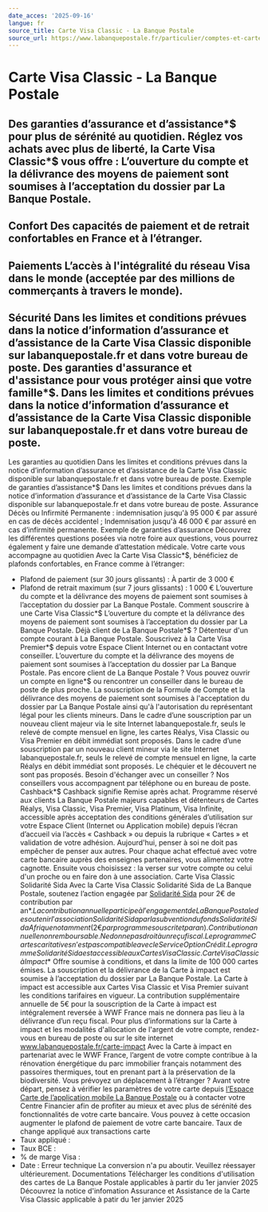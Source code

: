 ```yaml
---
date_acces: '2025-09-16'
langue: fr
source_title: Carte Visa Classic - La Banque Postale
source_url: https://www.labanquepostale.fr/particulier/comptes-et-cartes/cartes-bancaires/carte-visa-classic.html
---
```


# Carte Visa Classic - La Banque Postale

Des garanties d’assurance et d’assistance*$ pour plus de sérénité au quotidien.
Réglez vos achats avec plus de liberté, la Carte Visa Classic*$ vous offre :
L’ouverture du compte et la délivrance des moyens de paiement sont soumises à l’acceptation du dossier par La Banque Postale.
-
Confort
Des capacités de paiement et de retrait confortables en France et à l’étranger.
-
Paiements
L’accès à l'intégralité du réseau Visa dans le monde (acceptée par des millions de commerçants à travers le monde).
-
Sécurité
Dans les limites et conditions prévues dans la notice d’information d’assurance et d’assistance de la Carte Visa Classic disponible sur labanquepostale.fr et dans votre bureau de poste.
Des garanties d'assurance et d'assistance pour vous protéger ainsi que votre famille*$.
Dans les limites et conditions prévues dans la notice d’information d’assurance et d’assistance de la Carte Visa Classic disponible sur labanquepostale.fr et dans votre bureau de poste.
-
Les garanties au quotidien
Dans les limites et conditions prévues dans la notice d’information d’assurance et d’assistance de la Carte Visa Classic disponible sur labanquepostale.fr et dans votre bureau de poste.
Exemple de garanties d’assistance*$
Dans les limites et conditions prévues dans la notice d’information d’assurance et d’assistance de la Carte Visa Classic disponible sur labanquepostale.fr et dans votre bureau de poste.
Assurance Décès ou Infirmité Permanente : indemnisation jusqu'à 95 000 € par assuré en cas de décès accidentel ; Indemnisation jusqu'à 46 000 € par assuré en cas d’infirmité permanente.
Exemple de garanties d’assurance
Découvrez les différentes questions posées via notre foire aux questions, vous pourrez également y faire une demande d’attestation médicale.
Votre carte vous accompagne au quotidien
Avec la Carte Visa Classic*$, bénéficiez de plafonds confortables, en France comme à l’étranger:
- Plafond de paiement (sur 30 jours glissants) : À partir de 3 000 €
- Plafond de retrait maximum (sur 7 jours glissants) : 1 000 €
L’ouverture du compte et la délivrance des moyens de paiement sont soumises à l’acceptation du dossier par La Banque Postale.
Comment souscrire à une Carte Visa Classic*$
L’ouverture du compte et la délivrance des moyens de paiement sont soumises à l’acceptation du dossier par La Banque Postale.
Déjà client de La Banque Postale*$ ?
Détenteur d'un compte courant à La Banque Postale.
Souscrivez à la Carte Visa Premier*$ depuis votre Espace Client Internet ou en contactant votre conseiller.
L’ouverture du compte et la délivrance des moyens de paiement sont soumises à l’acceptation du dossier par La Banque Postale.
Pas encore client de La Banque Postale ?
Vous pouvez ouvrir un compte en ligne*$ ou rencontrer un conseiller dans le bureau de poste de plus proche.
La souscription de la Formule de Compte et la délivrance des moyens de paiement sont soumises à l'acceptation du dossier par La Banque Postale ainsi qu'à l'autorisation du représentant légal pour les clients mineurs. Dans le cadre d’une souscription par un nouveau client majeur via le site Internet labanquepostale.fr, seuls le relevé de compte mensuel en ligne, les cartes Réalys, Visa Classic ou Visa Premier en débit immédiat sont proposés. Dans le cadre d’une souscription par un nouveau client mineur via le site Internet labanquepostale.fr, seuls le relevé de compte mensuel en ligne, la carte Réalys en débit immédiat sont proposés. Le chéquier et le découvert ne sont pas proposés.
Besoin d'échanger avec un conseiller ?
Nos conseillers vous accompagnent par téléphone ou en bureau de poste.
Cashback*$
Cashback signifie Remise après achat. Programme réservé aux clients La Banque Postale majeurs capables et détenteurs de Cartes Réalys, Visa Classic, Visa Premier, Visa Platinum, Visa Infinite, accessible après acceptation des conditions générales d’utilisation sur votre Espace Client (Internet ou Application mobile) depuis l’écran d’accueil via l’accès « Cashback » ou depuis la rubrique « Cartes » et validation de votre adhésion.
Aujourd'hui, penser à soi ne doit pas empêcher de penser aux autres. Pour chaque achat effectué avec votre carte bancaire auprès des enseignes partenaires, vous alimentez votre cagnotte. Ensuite vous choisissez : la verser sur votre compte ou celui d'un proche ou en faire don à une association.
Carte Visa Classic Solidarité Sida
Avec la Carte Visa Classic Solidarité Sida de La Banque Postale, soutenez l’action engagée par
[Solidarité Sida](https://www.solidarite-sida.org/) pour 2€ de contribution par an*$.
La contribution annuelle participe à l’engagement de La Banque Postale de soutenir l’association Solidarité Sida par la subvention du fonds Solidarité Sida Afrique notamment (2 € par programme souscrit et par an). Contribution annuelle non remboursable. Ne donne pas droit à un reçu fiscal. Le programme Cartes caritatives n’est pas compatible avec le Service Option Crédit. Le programme Solidarité Sida est accessible aux Cartes Visa Classic.
Carte Visa Classic à Impact*$
Offre soumise à conditions, et dans la limite de 100 000 cartes émises. La souscription et la délivrance de la Carte à impact est soumise à l’acceptation du dossier par La Banque Postale. La Carte à impact est accessible aux Cartes Visa Classic et Visa Premier suivant les conditions tarifaires en vigueur. La contribution supplémentaire annuelle de 5€ pour la souscription de la Carte à impact est intégralement reversée à WWF France mais ne donnera pas lieu à la délivrance d’un reçu fiscal. Pour plus d’informations sur la Carte à impact et les modalités d'allocation de l'argent de votre compte, rendez-vous en bureau de poste ou sur le site internet www.labanquepostale.fr/carte-impact
Avec la Carte à impact en partenariat avec le WWF France, l’argent de votre compte contribue à la rénovation énergétique du parc immobilier français notamment des passoires thermiques, tout en prenant part à la préservation de la biodiversité.
Vous prévoyez un déplacement à l’étranger ?
Avant votre départ, pensez à vérifier les paramètres de votre carte depuis
[l’Espace Carte de l’application mobile La Banque Postale](/particulier/comptes-et-cartes/espaces-clients/application-mobile/reglages-de-la-carte.html) ou à contacter votre Centre Financier afin de profiter au mieux et avec plus de sérénité des fonctionnalités de votre carte bancaire. Vous pouvez à cette occasion augmenter le plafond de paiement de votre carte bancaire.
Taux de change appliqué aux transactions carte
- Taux appliqué :
- Taux BCE :
- % de marge Visa :
- Date :
Erreur technique
La conversion n'a pu aboutir. Veuillez réessayer ultérieurement.
Documentations
Télécharger les conditions d'utilisation des cartes de La Banque Postale applicables à partir du 1er janvier 2025
Découvrez la notice d'infomation Assurance et Assistance de la Carte Visa Classic applicable à patir du 1er janvier 2025